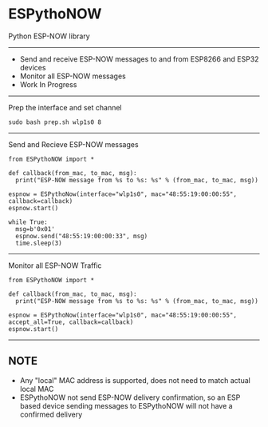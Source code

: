 # ESPythoNOW
Python ESP-NOW library

---

* Send and receive ESP-NOW messages to and from ESP8266 and ESP32 devices
* Monitor all ESP-NOW messages
* Work In Progress

---

Prep the interface and set channel
```
sudo bash prep.sh wlp1s0 8
```
---
Send and Recieve ESP-NOW messages
```
from ESPythoNOW import *

def callback(from_mac, to_mac, msg):
  print("ESP-NOW message from %s to %s: %s" % (from_mac, to_mac, msg))

espnow = ESPythoNow(interface="wlp1s0", mac="48:55:19:00:00:55", callback=callback)
espnow.start()

while True:
  msg=b'0x01'
  espnow.send("48:55:19:00:00:33", msg)
  time.sleep(3)

```
---
Monitor all ESP-NOW Traffic
```
from ESPythoNOW import *

def callback(from_mac, to_mac, msg):
  print("ESP-NOW message from %s to %s: %s" % (from_mac, to_mac, msg))

espnow = ESPythoNow(interface="wlp1s0", mac="48:55:19:00:00:55", accept_all=True, callback=callback)
espnow.start()
```



---
NOTE
---
* Any "local" MAC address is supported, does not need to match actual local MAC
* ESPythoNOW not send ESP-NOW delivery confirmation, so an ESP based device sending messages to ESPythoNOW will not have a confirmed delivery
